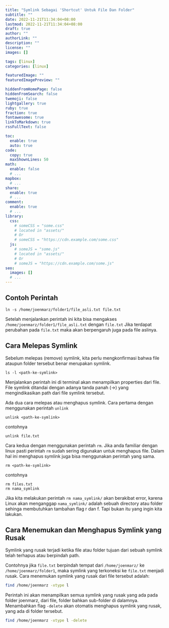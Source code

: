 ```yaml
---
title: "Symlink Sebagai 'Shortcut' Untuk File Dan Folder"
subtitle: ""
date: 2022-11-21T11:34:04+08:00
lastmod: 2022-11-21T11:34:04+08:00
draft: true
author: ""
authorLink: ""
description: ""
license: ""
images: []

tags: [linux]
categories: [linux]

featuredImage: ""
featuredImagePreview: ""

hiddenFromHomePage: false
hiddenFromSearch: false
twemoji: false
lightgallery: true
ruby: true
fraction: true
fontawesome: true
linkToMarkdown: true
rssFullText: false

toc:
  enable: true
  auto: true
code:
  copy: true
  maxShownLines: 50
math:
  enable: false
  # ...
mapbox:
  # ...
share:
  enable: true
  # ...
comment:
  enable: true
  # ...
library:
  css:
    # someCSS = "some.css"
    # located in "assets/"
    # Or
    # someCSS = "https://cdn.example.com/some.css"
  js:
    # someJS = "some.js"
    # located in "assets/"
    # Or
    # someJS = "https://cdn.example.com/some.js"
seo:
  images: []
  # ...
---
```

## Contoh Perintah
```
ln -s /home/joenmarz/folder1/file_asli.txt file.txt
```
Setelah menjalankan perintah ini kita bisa mengakses `/home/joenmarz/folder1/file_asli.txt` dengan `file.txt`
Jika terdapat perubahan pada `file.txt` maka akan berpengaruh juga pada file aslinya.

## Cara Melepas Symlink
Sebelum melepas (remove) symlink, kita perlu mengkonfirmasi bahwa file ataupun folder
tersebut benar merupakan symlink.
```
ls -l <path-ke-symlink>
```
Menjalankan perintah ini di terminal akan menampilkan properties dari file. File symlink
ditandai dengan adanya tanda panah (->) yang mengindikasikan path dari file symlink
tersebut.

Ada dua cara melepas atau menghapus symlink.
Cara pertama dengan menggunakan perintah `unlink`
```
unlink <path-ke-symlink>
```
contohnya
```
unlink file.txt
```

Cara kedua dengan menggunakan perintah `rm`. Jika anda familiar dengan linux pasti perintah
`rm` sudah sering digunakan untuk menghapus file. Dalam hal ini menghapus symlink juga bisa
menggunakan perintah yang sama.
```
rm <path-ke-symlink>
```
contohnya
```
rm files.txt
rm nama_symlink 
```
Jika kita melakukan perintah `rm nama_symlink/` akan berakibat error, karena Linux akan
menganggap `nama_symlink/` adalah sebuah directory atau folder sehinga membutuhkan tambahan
flag r dan f. Tapi bukan itu yang ingin kita lakukan.

## Cara Menemukan dan Menghapus Symlink yang Rusak
Symlink yang rusak terjadi ketika file atau folder tujuan dari sebuah symlink telah terhapus
atau berpindah path.

Contohnya jika `file.txt` berpindah tempat dari `/home/joenmarz/` ke
`/home/joenmarz/folder1`, maka symlink yang terkoneksi ke `file.txt` menjadi rusak.
Cara menemukan symlink yang rusak dari file tersebut adalah:
```bash
find /home/joenmarz -xtype l
```
Perintah ini akan menampilkan semua symlink yang rusak yang ada pada folder joenmarz, dari
file, folder bahkan sub-folder di dalamnya.
Menambahkan flag `-delete` akan otomatis menghapus symlink yang rusak, yang ada di folder
tersebut.
```bash
find /home/joenmarz -xtype l -delete
```
